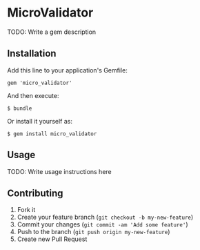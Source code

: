# MicroValidator

TODO: Write a gem description

## Installation

Add this line to your application's Gemfile:

    gem 'micro_validator'

And then execute:

    $ bundle

Or install it yourself as:

    $ gem install micro_validator

## Usage

TODO: Write usage instructions here

## Contributing

1. Fork it
2. Create your feature branch (`git checkout -b my-new-feature`)
3. Commit your changes (`git commit -am 'Add some feature'`)
4. Push to the branch (`git push origin my-new-feature`)
5. Create new Pull Request
